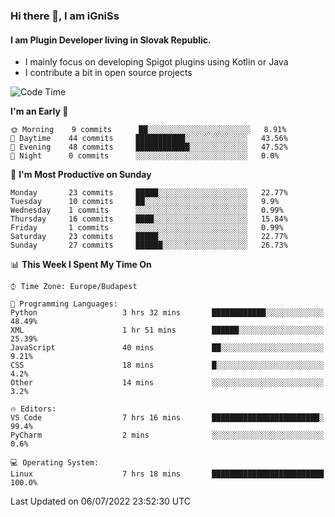 ### Hi there 👋, I am iGniSs

#### I am Plugin Developer living in Slovak Republic.
- I mainly focus on developing Spigot plugins using Kotlin or Java
- I contribute a bit in open source projects

<!--START_SECTION:waka-->
![Code Time](http://img.shields.io/badge/Code%20Time-800%20hrs%2022%20mins-blue)

**I'm an Early 🐤** 

```text
🌞 Morning    9 commits      ██░░░░░░░░░░░░░░░░░░░░░░░   8.91% 
🌆 Daytime    44 commits     ███████████░░░░░░░░░░░░░░   43.56% 
🌃 Evening    48 commits     ████████████░░░░░░░░░░░░░   47.52% 
🌙 Night      0 commits      ░░░░░░░░░░░░░░░░░░░░░░░░░   0.0%

```
📅 **I'm Most Productive on Sunday** 

```text
Monday       23 commits     █████░░░░░░░░░░░░░░░░░░░░   22.77% 
Tuesday      10 commits     ██░░░░░░░░░░░░░░░░░░░░░░░   9.9% 
Wednesday    1 commits      ░░░░░░░░░░░░░░░░░░░░░░░░░   0.99% 
Thursday     16 commits     ████░░░░░░░░░░░░░░░░░░░░░   15.84% 
Friday       1 commits      ░░░░░░░░░░░░░░░░░░░░░░░░░   0.99% 
Saturday     23 commits     █████░░░░░░░░░░░░░░░░░░░░   22.77% 
Sunday       27 commits     ██████░░░░░░░░░░░░░░░░░░░   26.73%

```


📊 **This Week I Spent My Time On** 

```text
⌚︎ Time Zone: Europe/Budapest

💬 Programming Languages: 
Python                   3 hrs 32 mins       ████████████░░░░░░░░░░░░░   48.49% 
XML                      1 hr 51 mins        ██████░░░░░░░░░░░░░░░░░░░   25.39% 
JavaScript               40 mins             ██░░░░░░░░░░░░░░░░░░░░░░░   9.21% 
CSS                      18 mins             █░░░░░░░░░░░░░░░░░░░░░░░░   4.2% 
Other                    14 mins             ░░░░░░░░░░░░░░░░░░░░░░░░░   3.2%

🔥 Editors: 
VS Code                  7 hrs 16 mins       ████████████████████████░   99.4% 
PyCharm                  2 mins              ░░░░░░░░░░░░░░░░░░░░░░░░░   0.6%

💻 Operating System: 
Linux                    7 hrs 18 mins       █████████████████████████   100.0%

```


 Last Updated on 06/07/2022 23:52:30 UTC
<!--END_SECTION:waka-->